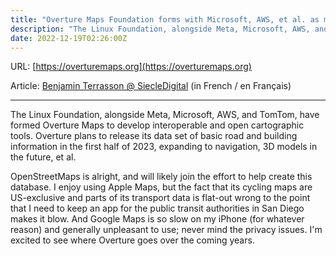 ```yaml
---
title: "Overture Maps Foundation forms with Microsoft, AWS, et al. as members"
description: "The Linux Foundation, alongside Meta, Microsoft, AWS, and TomTom, have formed Overture Maps to develop interoperable and open cartographic tools. Overture plans to release its data set in the first half of 2023."
date: 2022-12-19T02:26:00Z
---
```


URL: [https://overturemaps.org](https://overturemaps.org)

Article: [Benjamin Terrasson @ SiecleDigital](https://siecledigital.fr/2022/12/19/meta-microsoft-amazon-tomtom-et-fondation-linux-developper-produits-cartographiques-ouverts/) (in French / en Français)

---

The Linux Foundation, alongside Meta, Microsoft, AWS, and TomTom, have formed Overture Maps to develop interoperable and open cartographic tools. Overture plans to release its data set of basic road and building information in the first half of 2023, expanding to navigation, 3D models in the future, et al.

OpenStreetMaps is alright, and will likely join the effort to help create this database. I enjoy using Apple Maps, but the fact that its cycling maps are US-exclusive and parts of its transport data is flat-out wrong to the point that I need to keep an app for the public transit authorities in San Diego makes it blow. And Google Maps is so slow on my iPhone (for whatever reason) and generally unpleasant to use; never mind the privacy issues. I'm excited to see where Overture goes over the coming years.
